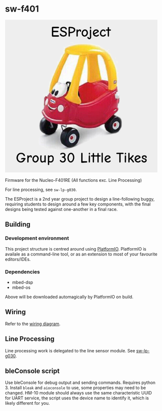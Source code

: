 <!-- @mainpage -->
# sw-f401

<div style="text-align:center"><img src="./.attachments/esproj.png" /></div>

Firmware for the Nucleo-F401RE (All functions exc. Line Processing)

For line processing, see `sw-lp-g030`.

The ESProject is a 2nd year group project to design a line-following buggy, requiring
students to design around a few key components, with the final designs being tested against
one-another in a final race.

## Building

### Development environment

This project structure is centred around using [PlatformIO](https://platformio.org). PlatformIO is availale as a command-line tool, or as an extension to most of your favourite editors/IDEs.

### Dependencies

- mbed-dsp
- mbed-os

Above will be downloaded automagically by PlatformIO on build.

## Wiring

Refer to the [wiring diagram](https://github.com/embedded-systems-30/wiring-diagram).

## Line Processing

Line processing work is delegated to the line sensor module. See [sw-lp-g030](https://github.com/embedded-systems-30/sw-lp-g030).

## bleConsole script

Use bleConsole for debug output and sending commands. Requires python 3.
Install `bleak` and `aioconsole` to use, some properties may need to be changed.
HM-10 module should always use the same characteristic UUID for UART service, the script uses the device name to identify it, which is likely different for you.
